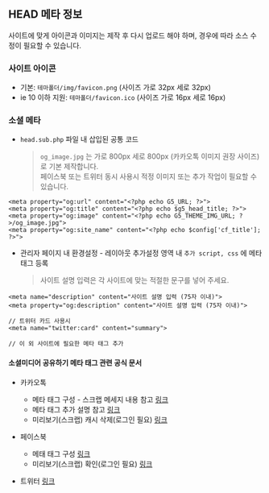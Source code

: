 ## HEAD 메타 정보
사이트에 맞게 아이콘과 이미지는 제작 후 다시 업로드 해야 하며, 경우에 따라 소스 수정이 필요할 수 있습니다.

### 사이트 아이콘
- 기본: `테마폴더/img/favicon.png` (사이즈 가로 32px 세로 32px)
- ie 10 이하 지원: `테마폴더/favicon.ico` (사이즈 가로 16px 세로 16px)

### 소셜 메타
- `head.sub.php` 파일 내 삽입된 공통 코드
    > `og_image.jpg` 는 가로 800px 세로 800px (카카오톡 이미지 권장 사이즈)로 기본 제작합니다.  
    > 페이스북 또는 트위터 동시 사용시 적정 이미지 또는 추가 작업이 필요할 수 있습니다.   
````
<meta property="og:url" content="<?php echo G5_URL; ?>">
<meta property="og:title" content="<?php echo $g5_head_title; ?>">
<meta property="og:image" content="<?php echo G5_THEME_IMG_URL; ?>/og_image.jpg">
<meta property="og:site_name" content="<?php echo $config['cf_title']; ?>">
````

- 관리자 페이지 내 환경설정 - 레이아웃 추가설정 영역 내 `추가 script, css` 에 메타 태그 등록
    > 사이트 설명 입력은 각 사이트에 맞는 적절한 문구를 넣어 주세요.  
````
<meta name="description" content="사이트 설명 입력 (75자 이내)">
<meta property="og:description" content="사이트 설명 입력 (75자 이내)">

// 트위터 카드 사용시
<meta name="twitter:card" content="summary">

// 이 외 사이트에 필요한 메타 태그 추가
````
#### 소셜미디어 공유하기 메타 태그 관련 공식 문서
- 카카오톡
    - 메타 태그 구성 - 스크랩 메세지 내용 참고 [링크](https://developers.kakao.com/docs/latest/ko/message/message-template#scrap])
    - 메타 태그 추가 설명 참고 [링크](https://devtalk.kakao.com/t/topic/22238?source_topic_id=102650)
    - 미리보기(스크랩) 캐시 삭제(로그인 필요) [링크](https://developers.kakao.com/tool/clear/og)

- 페이스북 
    - 메태 태그 구성 [링크](https://developers.facebook.com/docs/sharing/webmasters#markup)
    - 미리보기(스크랩) 확인(로그인 필요) [링크](https://developers.facebook.com/tools/debug)
- 트위터 [링크](https://developer.twitter.com/en/docs/twitter-for-websites/cards/guides/getting-started)
